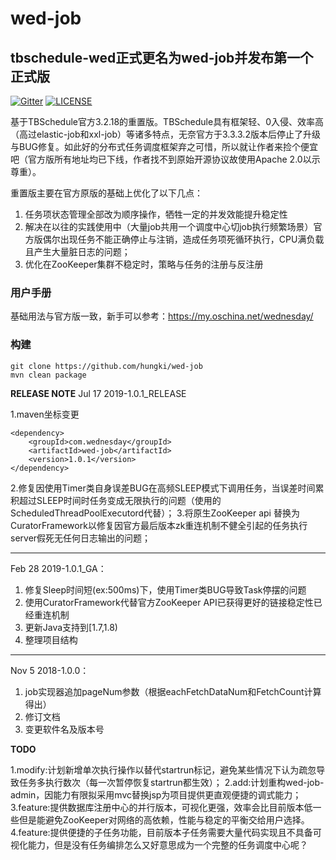 # wed-job

## tbschedule-wed正式更名为wed-job并发布第一个正式版 ##

[![Gitter](https://badges.gitter.im/wednesday-lj/wed-job.svg)](https://gitter.im/wednesday-lj/wed-job?utm_source=badge&utm_medium=badge&utm_campaign=pr-badge)  [![LICENSE](https://img.shields.io/badge/license-Anti%20996-blue.svg)](https://github.com/996icu/996.ICU/blob/master/LICENSE)


基于TBSchedule官方3.2.18的重置版。TBSchedule具有框架轻、0入侵、效率高（高过elastic-job和xxl-job）等诸多特点，无奈官方于3.3.3.2版本后停止了升级与BUG修复。如此好的分布式任务调度框架弃之可惜，所以就让作者来捡个便宜吧（官方版所有地址均已下线，作者找不到原始开源协议故使用Apache 2.0以示尊重）。

重置版主要在官方原版的基础上优化了以下几点： 
>
1. 任务项状态管理全部改为顺序操作，牺牲一定的并发效能提升稳定性 
2. 解决在以往的实践使用中（大量job共用一个调度中心切job执行频繁场景）官方版偶尔出现任务不能正确停止与注销，造成任务项死循环执行，CPU满负载且产生大量脏日志的问题；
3. 优化在ZooKeeper集群不稳定时，策略与任务的注册与反注册



### 用户手册
基础用法与官方版一致，新手可以参考：https://my.oschina.net/wednesday/

### 构建
    git clone https://github.com/hungki/wed-job
	mvn clean package

**RELEASE NOTE**
Jul 17 2019-1.0.1_RELEASE

1.maven坐标变更
```
<dependency>
    <groupId>com.wednesday</groupId>
    <artifactId>wed-job</artifactId>
    <version>1.0.1</version>
</dependency>
```
2.修复因使用Timer类自身误差BUG在高频SLEEP模式下调用任务，当误差时间累积超过SLEEP时间时任务变成无限执行的问题（使用的ScheduledThreadPoolExecutord代替）；
3.将原生ZooKeeper api 替换为CuratorFramework以修复因官方最后版本zk重连机制不健全引起的任务执行server假死无任何日志输出的问题；

---

Feb 28 2019-1.0.1_GA：

1. 修复Sleep时间短(ex:500ms)下，使用Timer类BUG导致Task停摆的问题
2. 使用CuratorFramework代替官方ZooKeeper API已获得更好的链接稳定性已经重连机制
3. 更新Java支持到[1.7,1.8)
4. 整理项目结构

---

Nov 5 2018-1.0.0：

1. job实现器追加pageNum参数（根据eachFetchDataNum和FetchCount计算得出）
2. 修订文档
3. 变更软件名及版本号

**TODO**

1.modify:计划新增单次执行操作以替代startrun标记，避免某些情况下认为疏忽导致任务多执行数次（每一次暂停恢复startrun都生效）；
2.add:计划重构wed-job-admin，因能力有限拟采用mvc替换jsp为项目提供更直观便捷的调式能力；
3.feature:提供数据库注册中心的并行版本，可视化更强，效率会比目前版本低一些但是能避免ZooKeeper对网络的高依赖，性能与稳定的平衡交给用户选择。
4.feature:提供便捷的子任务功能，目前版本子任务需要大量代码实现且不具备可视化能力，但是没有任务编排怎么又好意思成为一个完整的任务调度中心呢？
